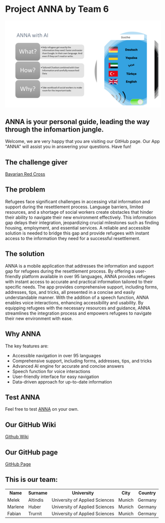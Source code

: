 # Project ANNA by Team 6

![](Documents/Elevator_Pitch_Slide.png)


## ANNA is your personal guide, leading the way through the infomartion jungle.

Welcome, we are very happy that you are visiting our GitHub page. Our App "ANNA" will assist you in answering your questions. Have fun!  

## The challenge giver

[Bavarian Red Cross](https://www.brk.de/)

## The problem
Refugees face significant challenges in accessing vital information and support during the resettlement process. Language barriers, limited resources, and a shortage of social workers create obstacles that hinder their ability to navigate their new environment effectively. This information gap delays their integration, jeopardizing crucial milestones such as finding housing, employment, and essential services. A reliable and accessible solution is needed to bridge this gap and provide refugees with instant access to the information they need for a successful resettlement.

## The solution
ANNA is a mobile application that addresses the information and support gap for refugees during the resettlement process. By offering a user-friendly platform available in over 95 languages, ANNA provides refugees with instant access to accurate and practical information tailored to their specific needs. The app provides comprehensive support, including forms, addresses, tips, and tricks, all presented in a concise and easily understandable manner. With the addition of a speech function, ANNA enables voice interactions, enhancing accessibility and usability. By equipping refugees with the necessary resources and guidance, ANNA streamlines the integration process and empowers refugees to navigate their new environment with ease.

## Why ANNA

The key features are:
- Accessible navigation in over 95 languages
- Comprehensive support, including forms, addresses, tips, and tricks
- Advanced AI engine for accurate and concise answers
- Speech function for voice interactions
- User-friendly interface for easy navigation
- Data-driven approach for up-to-date information

## Test ANNA

Feel free to test [ANNA](https://www.figma.com/proto/XbzkLkKWHi29msgiZa1eYH/Prototype?type=design&node-id=1-173&scaling=scale-down&page-id=0%3A1&starting-point-node-id=1%3A159) on your own.

## Our GitHub Wiki 

[Github Wiki](https://github.com/Real-Projects-Digitalization/ANNA-Team-6-SS23-/wiki)

## Our GitHub page

[GitHub Page](https://real-projects-digitalization.github.io/ANNA-Team-6-SS23-/)

## This is our team:

<table>
  <tr>
    <th> Name </th>
    <th> Surname </th>
    <th> University </th>
    <th> City </th>
    <th> Country </th>
  </tr>
  <tr>
    <td> Melek </td>
    <td> Altindis </td>
    <td >University of Applied Sciences </td>
    <td> Munich </td>
    <td> Germany </td>
  </tr>
  <tr>
    <td> Marlene </td>
    <td> Huber </td>
    <td> University of Applied Sciences </td>
    <td> Munich </td>
    <td> Germany </td>
  </tr>
  <tr>
    <td>Fabian </td>
    <td>Trurnit </td>
    <td> University of Applied Sciences </td>
    <td>Munich </td>
    <td>Germany </td>
  </tr>
</table>

